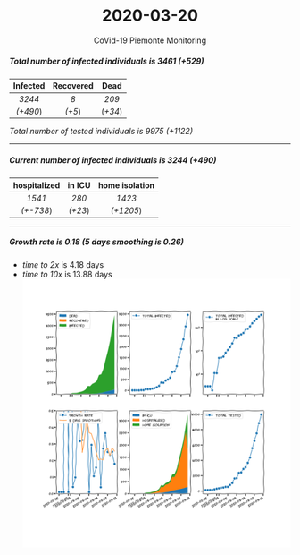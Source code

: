 <div align='center'>

# 2020-03-20
CoVid-19 Piemonte Monitoring
</div>

##### Total number of infected individuals is 3461 (+529)
Infected | Recovered | Dead
:---: | :---: | :---:
*3244* | *8* | *209*
*(+490*) | *(+5*) | (*+34*)

*Total number of tested individuals is 9975 (+1122)*
***
##### Current number of infected individuals is 3244 (+490)
hospitalized | in ICU | home isolation
:---: | :---: | :---:
*1541* |*280* |*1423*
*(+-738*) |*(+23*) |*(+1205*)
***
##### Growth rate is 0.18 (5 days smoothing is 0.26)
- *time to 2x* is 4.18 days
- *time to 10x* is 13.88 days
![stats][stats]

[stats]: stats_Piemonte.png
